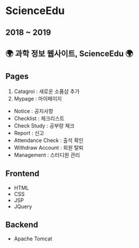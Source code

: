 # ScienceEdu

## 2018 ~ 2019
## 🌍 과학 정보 웹사이트, ScienceEdu 🌍

## Pages

1. Catagroi : 새로운 소품샵 추가
2. Mypage : 마이페이지
  - Notice : 공지사항
  - Checklist : 체크리스트
  - Check Study : 공부량 체크
  - Report : 신고
  - Attendance Check : 출석 확인
  - Withdraw Account : 회원 탈퇴
  - Management : 스터디원 관리

## Frontend

- HTML
- CSS
- JSP 
- JQuery

## Backend

- Apache Tomcat
